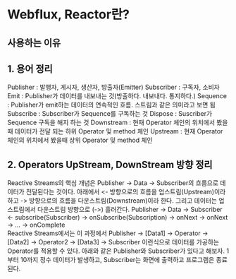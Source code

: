 # Webflux, Reactor란?

## 사용하는 이유

## 1. 용어 정리
Publisher : 발행자, 게시자, 생산자, 방출자(Emitter)
Subscriber : 구독자, 소비자
Emit : Publisher가 데이터를 내보내는 것(방출하다. 내보내다. 통지하다.)
Sequence : Publisher가 emit하는 데이터의 연속적인 흐름. 스트림과 같은 의미라고 보면 됨
Subscribe : Subscriber가 Sequence를 구독하는 것
Dispose : Suscriber가 Sequence 구독을 해지 하는 것
Downstream : 현재 Operator 체인의 위치에서 봤을때 데이터가 전달 되는 하위 Operator 및 method 체인
Upstream : 현재 Operator 체인의 위치에서 봤을때 상위 Operator 및 method 체인


## 2. Operators UpStream, DownStream 방향 정리
Reactive Streams의 핵심 개념은 Publisher -> Data -> Subscriber의 흐름으로 데이터가 전달된다는 것이다.
아래에서 <- 방향으로의 흐름을 업스트림(Upstream)이라 하고 -> 방향으로의 흐름을 다운스트림(Downstream)이라 한다.
그리고 데이터는 업스트림에서 다운스트림 방향으로 (->) 흘러간다.
Publisher -> Data -> Subscriber
<- subscribe(Subscriber)
-> onSubscribe(Subscription)
-> onNext
-> onNext
-> ...
-> onComplete                  
Reactive Streams에서는 이 과정에서 Publisher -> [Data1] -> Operator -> [Data2] -> Operator2 -> [Data3] -> Subscriber 이런식으로 데이터를 가공하는 Operator를 적용할 수 있다.
아래와 같은 Publisher와 Subscriber가 있다고 해보자. 1부터 10까지 정수 데이터가 발생하고, Subscriber는 화면에 출력하고 프로그램은 종료된다.

